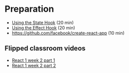 # Preparation

- [Using the State Hook](https://reactjs.org/docs/hooks-state.html) (20 min)
- [Using the Effect Hook](https://reactjs.org/docs/hooks-effect.html) (20 min)
- https://github.com/facebook/create-react-app (10 min)

## Flipped classroom videos

- [React 1 week 2 part 1](https://youtu.be/ArGRhOgf5LU)
- [React 1 week 2 part 2](https://youtu.be/E_5U6lzI8-A)
